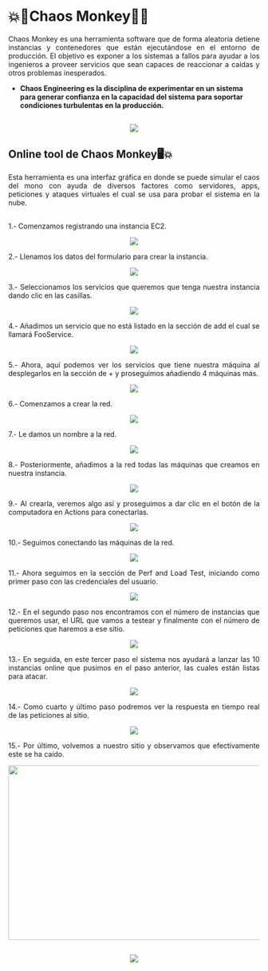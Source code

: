 # 💥🐒Chaos Monkey🐒💥

<p align="justify">
  Chaos Monkey es una herramienta software que de forma aleatoria detiene instancias y contenedores que están ejecutándose en el entorno de producción. El objetivo es exponer a los sistemas a fallos para ayudar a los ingenieros a proveer servicios que sean capaces de reaccionar a caídas y otros problemas inesperados.

 * **Chaos Engineering es la disciplina de experimentar en un sistema para generar confianza en la capacidad del sistema para soportar condiciones turbulentas en la producción.** 
</p>

##

<p align="center">
  <img src="https://i.pinimg.com/originals/52/ce/57/52ce57e7e3cbb5a31cc7792180d734d9.gif">
</p>

##

## Online tool de Chaos Monkey🖥️💥

<p align="justify">
  Esta herramienta es una interfaz gráfica en donde se puede simular el caos del mono con ayuda de diversos factores como servidores, apps, peticiones y ataques virtuales el cual se usa para probar el sistema en la nube.
</p> 

##
<p align="justify">
  1.- Comenzamos registrando una instancia EC2.
</p> 

<p align="center">
  <img src="/images/1.png">
</p>

<p align="justify">
  2.- Llenamos los datos del formulario para crear la instancia.
</p> 

<p align="center">
  <img src="/images/2.png">
</p> 

<p align="justify">
  3.- Seleccionamos los servicios que queremos que tenga nuestra instancia dando clic en las casillas.
</p> 

<p align="center">
  <img src="/images/3.png">
</p> 

<p align="justify">
  4.- Añadimos un servicio que no está listado en la sección de add el cual se llamará FooService.
</p> 

<p align="center">
  <img src="/images/4.png">
</p> 

<p align="justify">
  5.- Ahora, aquí podemos ver los servicios que tiene nuestra máquina al desplegarlos en la sección de + y proseguimos añadiendo 4 máquinas más.  
</p>

<p align="center">
  <img src="/images/5.png">
</p> 

<p align="justify">
  6.- Comenzamos a crear la red.
</p>

<p align="center">
  <img src="/images/6.png">
</p> 

<p align="justify">
  7.- Le damos un nombre a la red.
</p>

<p align="center">
  <img src="/images/7.png">
</p> 

<p align="justify">
  8.- Posteriormente, añadimos a la red todas las máquinas que creamos en nuestra instancia.
</p>

<p align="center">
  <img src="/images/8.png">
</p> 

<p align="justify">
  9.- Al crearla, veremos algo así y proseguimos a dar clic en el botón de la computadora en Actions para conectarlas.
</p>

<p align="center">
  <img src="/images/9.png">
</p> 

<p align="justify">
  10.- Seguimos conectando las máquinas de la red.
</p>

<p align="center">
  <img src="/images/10.png">
</p> 

<p align="justify">
  11.- Ahora seguimos en la sección de Perf and Load Test, iniciando como primer paso con las credenciales del usuario.
</p>

<p align="center">
  <img src="/images/11.png">
</p> 

<p align="justify">
  12.- En el segundo paso nos encontramos con el número de instancias que queremos usar, el URL que vamos a testear y finalmente con el número de peticiones que haremos a ese sitio.
</p>

<p align="center">
  <img src="/images/12.png">
</p> 

<p align="justify">
  13.- En seguida, en este tercer paso el sistema nos ayudará a lanzar las 10 instancias online que pusimos en el paso anterior, las cuales están listas para atacar.
</p>

<p align="center">
  <img src="/images/13.png">
</p> 

<p align="justify">
  14.- Como cuarto y último paso podremos ver la respuesta en tiempo real de las peticiones al sitio.

<p align="center">
  <img src="/images/14.png">
</p>

<p align="justify">
  15.- Por último, volvemos a nuestro sitio y observamos que efectivamente este se ha caído.

<p align="center">
  <img width="600" height="350" src="/images/15.png">
</p>

##

<p align="center">
  <img src="https://media.tenor.com/XpQuXaxXE7AAAAAd/kitchen-burn.gif">
</p>
